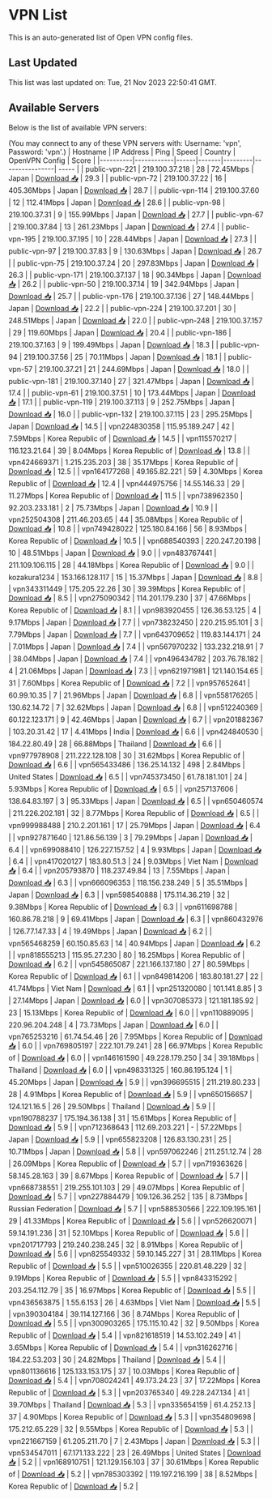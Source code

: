 # VPN List

This is an auto-generated list of Open VPN config files.

## Last Updated

This list was last updated on: Tue, 21 Nov 2023 22:50:41 GMT.

## Available Servers

Below is the list of available VPN servers:

(You may connect to any of these VPN servers with: Username: 'vpn', Password: 'vpn'.)
| Hostname | IP Address | Ping | Speed | Country | OpenVPN Config | Score |
|----------|------------|------|-------|---------|----------------| ----- |
| public-vpn-221 | 219.100.37.218 | 28 | 72.45Mbps | Japan | [Download 📥](./configs/server_0_JP.ovpn) | 29.3 |
| public-vpn-72 | 219.100.37.22 | 16 | 405.36Mbps | Japan | [Download 📥](./configs/server_1_JP.ovpn) | 28.7 |
| public-vpn-114 | 219.100.37.60 | 12 | 112.41Mbps | Japan | [Download 📥](./configs/server_2_JP.ovpn) | 28.6 |
| public-vpn-98 | 219.100.37.31 | 9 | 155.99Mbps | Japan | [Download 📥](./configs/server_3_JP.ovpn) | 27.7 |
| public-vpn-67 | 219.100.37.84 | 13 | 261.23Mbps | Japan | [Download 📥](./configs/server_4_JP.ovpn) | 27.4 |
| public-vpn-195 | 219.100.37.195 | 10 | 228.44Mbps | Japan | [Download 📥](./configs/server_5_JP.ovpn) | 27.3 |
| public-vpn-97 | 219.100.37.83 | 9 | 130.63Mbps | Japan | [Download 📥](./configs/server_6_JP.ovpn) | 26.7 |
| public-vpn-75 | 219.100.37.24 | 20 | 297.83Mbps | Japan | [Download 📥](./configs/server_7_JP.ovpn) | 26.3 |
| public-vpn-171 | 219.100.37.137 | 18 | 90.34Mbps | Japan | [Download 📥](./configs/server_8_JP.ovpn) | 26.2 |
| public-vpn-50 | 219.100.37.14 | 19 | 342.94Mbps | Japan | [Download 📥](./configs/server_9_JP.ovpn) | 25.7 |
| public-vpn-176 | 219.100.37.136 | 27 | 148.44Mbps | Japan | [Download 📥](./configs/server_10_JP.ovpn) | 22.2 |
| public-vpn-224 | 219.100.37.201 | 30 | 248.51Mbps | Japan | [Download 📥](./configs/server_11_JP.ovpn) | 22.0 |
| public-vpn-248 | 219.100.37.157 | 29 | 119.60Mbps | Japan | [Download 📥](./configs/server_12_JP.ovpn) | 20.4 |
| public-vpn-186 | 219.100.37.163 | 9 | 199.49Mbps | Japan | [Download 📥](./configs/server_13_JP.ovpn) | 18.3 |
| public-vpn-94 | 219.100.37.56 | 25 | 70.11Mbps | Japan | [Download 📥](./configs/server_14_JP.ovpn) | 18.1 |
| public-vpn-57 | 219.100.37.21 | 21 | 244.69Mbps | Japan | [Download 📥](./configs/server_15_JP.ovpn) | 18.0 |
| public-vpn-181 | 219.100.37.140 | 27 | 321.47Mbps | Japan | [Download 📥](./configs/server_16_JP.ovpn) | 17.4 |
| public-vpn-61 | 219.100.37.51 | 10 | 173.44Mbps | Japan | [Download 📥](./configs/server_17_JP.ovpn) | 17.1 |
| public-vpn-119 | 219.100.37.113 | 9 | 252.75Mbps | Japan | [Download 📥](./configs/server_18_JP.ovpn) | 16.0 |
| public-vpn-132 | 219.100.37.115 | 23 | 295.25Mbps | Japan | [Download 📥](./configs/server_19_JP.ovpn) | 14.5 |
| vpn224830358 | 115.95.189.247 | 42 | 7.59Mbps | Korea Republic of | [Download 📥](./configs/server_20_KR.ovpn) | 14.5 |
| vpn115570217 | 116.123.21.64 | 39 | 8.04Mbps | Korea Republic of | [Download 📥](./configs/server_21_KR.ovpn) | 13.8 |
| vpn424669371 | 1.215.235.203 | 38 | 35.17Mbps | Korea Republic of | [Download 📥](./configs/server_22_KR.ovpn) | 12.5 |
| vpn164177268 | 49.165.82.221 | 59 | 4.30Mbps | Korea Republic of | [Download 📥](./configs/server_23_KR.ovpn) | 12.4 |
| vpn444975756 | 14.55.146.33 | 29 | 11.27Mbps | Korea Republic of | [Download 📥](./configs/server_24_KR.ovpn) | 11.5 |
| vpn738962350 | 92.203.233.181 | 2 | 75.73Mbps | Japan | [Download 📥](./configs/server_25_JP.ovpn) | 10.9 |
| vpn252504308 | 211.46.203.65 | 44 | 35.08Mbps | Korea Republic of | [Download 📥](./configs/server_26_KR.ovpn) | 10.8 |
| vpn749428022 | 125.180.84.166 | 56 | 8.93Mbps | Korea Republic of | [Download 📥](./configs/server_27_KR.ovpn) | 10.5 |
| vpn688540393 | 220.247.20.198 | 10 | 48.51Mbps | Japan | [Download 📥](./configs/server_28_JP.ovpn) | 9.0 |
| vpn483767441 | 211.109.106.115 | 28 | 44.18Mbps | Korea Republic of | [Download 📥](./configs/server_29_KR.ovpn) | 9.0 |
| kozakura1234 | 153.166.128.117 | 15 | 15.37Mbps | Japan | [Download 📥](./configs/server_30_JP.ovpn) | 8.8 |
| vpn343311449 | 175.205.22.26 | 30 | 39.39Mbps | Korea Republic of | [Download 📥](./configs/server_31_KR.ovpn) | 8.5 |
| vpn275090342 | 114.201.179.230 | 37 | 47.66Mbps | Korea Republic of | [Download 📥](./configs/server_32_KR.ovpn) | 8.1 |
| vpn983920455 | 126.36.53.125 | 4 | 9.17Mbps | Japan | [Download 📥](./configs/server_33_JP.ovpn) | 7.7 |
| vpn738232450 | 220.215.95.101 | 3 | 7.79Mbps | Japan | [Download 📥](./configs/server_34_JP.ovpn) | 7.7 |
| vpn643709652 | 119.83.144.171 | 24 | 7.01Mbps | Japan | [Download 📥](./configs/server_35_JP.ovpn) | 7.4 |
| vpn567970232 | 133.232.218.91 | 7 | 38.04Mbps | Japan | [Download 📥](./configs/server_36_JP.ovpn) | 7.4 |
| vpn496434782 | 203.76.78.182 | 4 | 21.06Mbps | Japan | [Download 📥](./configs/server_37_JP.ovpn) | 7.3 |
| vpn621971981 | 121.140.154.65 | 31 | 7.60Mbps | Korea Republic of | [Download 📥](./configs/server_38_KR.ovpn) | 7.2 |
| vpn957652641 | 60.99.10.35 | 7 | 21.96Mbps | Japan | [Download 📥](./configs/server_39_JP.ovpn) | 6.8 |
| vpn558176265 | 130.62.14.72 | 7 | 32.62Mbps | Japan | [Download 📥](./configs/server_40_JP.ovpn) | 6.8 |
| vpn512240369 | 60.122.123.171 | 9 | 42.46Mbps | Japan | [Download 📥](./configs/server_41_JP.ovpn) | 6.7 |
| vpn201882367 | 103.20.31.42 | 17 | 4.41Mbps | India | [Download 📥](./configs/server_42_IN.ovpn) | 6.6 |
| vpn424840530 | 184.22.80.49 | 28 | 66.88Mbps | Thailand | [Download 📥](./configs/server_43_TH.ovpn) | 6.6 |
| vpn977978908 | 211.222.128.108 | 30 | 31.62Mbps | Korea Republic of | [Download 📥](./configs/server_44_KR.ovpn) | 6.6 |
| vpn565433486 | 136.25.14.132 | 498 | 2.84Mbps | United States | [Download 📥](./configs/server_45_US.ovpn) | 6.5 |
| vpn745373450 | 61.78.181.101 | 24 | 5.93Mbps | Korea Republic of | [Download 📥](./configs/server_46_KR.ovpn) | 6.5 |
| vpn257137606 | 138.64.83.197 | 3 | 95.33Mbps | Japan | [Download 📥](./configs/server_47_JP.ovpn) | 6.5 |
| vpn650460574 | 211.226.202.181 | 32 | 8.77Mbps | Korea Republic of | [Download 📥](./configs/server_48_KR.ovpn) | 6.5 |
| vpn999988488 | 210.2.201.161 | 17 | 25.79Mbps | Japan | [Download 📥](./configs/server_49_JP.ovpn) | 6.4 |
| vpn927871640 | 121.86.56.139 | 3 | 79.29Mbps | Japan | [Download 📥](./configs/server_50_JP.ovpn) | 6.4 |
| vpn699088410 | 126.227.157.52 | 4 | 9.93Mbps | Japan | [Download 📥](./configs/server_51_JP.ovpn) | 6.4 |
| vpn417020127 | 183.80.51.3 | 24 | 9.03Mbps | Viet Nam | [Download 📥](./configs/server_52_VN.ovpn) | 6.4 |
| vpn205793870 | 118.237.49.84 | 13 | 7.55Mbps | Japan | [Download 📥](./configs/server_53_JP.ovpn) | 6.3 |
| vpn666096353 | 118.156.238.249 | 5 | 35.51Mbps | Japan | [Download 📥](./configs/server_54_JP.ovpn) | 6.3 |
| vpn598540888 | 175.114.36.219 | 32 | 9.38Mbps | Korea Republic of | [Download 📥](./configs/server_55_KR.ovpn) | 6.3 |
| vpn611698788 | 160.86.78.218 | 9 | 69.41Mbps | Japan | [Download 📥](./configs/server_56_JP.ovpn) | 6.3 |
| vpn860432976 | 126.77.147.33 | 4 | 19.49Mbps | Japan | [Download 📥](./configs/server_57_JP.ovpn) | 6.2 |
| vpn565468259 | 60.150.85.63 | 14 | 40.94Mbps | Japan | [Download 📥](./configs/server_58_JP.ovpn) | 6.2 |
| vpn818555213 | 115.95.27.230 | 80 | 16.25Mbps | Korea Republic of | [Download 📥](./configs/server_59_KR.ovpn) | 6.2 |
| vpn545865087 | 221.166.137.180 | 27 | 80.59Mbps | Korea Republic of | [Download 📥](./configs/server_60_KR.ovpn) | 6.1 |
| vpn849814206 | 183.80.181.27 | 22 | 41.74Mbps | Viet Nam | [Download 📥](./configs/server_61_VN.ovpn) | 6.1 |
| vpn251320080 | 101.141.8.85 | 3 | 27.14Mbps | Japan | [Download 📥](./configs/server_62_JP.ovpn) | 6.0 |
| vpn307085373 | 121.181.185.92 | 23 | 15.13Mbps | Korea Republic of | [Download 📥](./configs/server_63_KR.ovpn) | 6.0 |
| vpn110889095 | 220.96.204.248 | 4 | 73.73Mbps | Japan | [Download 📥](./configs/server_64_JP.ovpn) | 6.0 |
| vpn765253216 | 61.74.54.46 | 26 | 7.95Mbps | Korea Republic of | [Download 📥](./configs/server_65_KR.ovpn) | 6.0 |
| vpn769805197 | 222.101.79.241 | 28 | 66.97Mbps | Korea Republic of | [Download 📥](./configs/server_66_KR.ovpn) | 6.0 |
| vpn146161590 | 49.228.179.250 | 34 | 39.18Mbps | Thailand | [Download 📥](./configs/server_67_TH.ovpn) | 6.0 |
| vpn498331325 | 160.86.195.124 | 1 | 45.20Mbps | Japan | [Download 📥](./configs/server_68_JP.ovpn) | 5.9 |
| vpn396695515 | 211.219.80.233 | 28 | 4.91Mbps | Korea Republic of | [Download 📥](./configs/server_69_KR.ovpn) | 5.9 |
| vpn650156657 | 124.121.16.5 | 26 | 29.50Mbps | Thailand | [Download 📥](./configs/server_70_TH.ovpn) | 5.9 |
| vpn190788237 | 175.194.36.138 | 31 | 15.61Mbps | Korea Republic of | [Download 📥](./configs/server_71_KR.ovpn) | 5.9 |
| vpn712368643 | 112.69.203.221 | - | 57.22Mbps | Japan | [Download 📥](./configs/server_72_JP.ovpn) | 5.9 |
| vpn655823208 | 126.83.130.231 | 25 | 10.71Mbps | Japan | [Download 📥](./configs/server_73_JP.ovpn) | 5.8 |
| vpn597062246 | 211.251.12.74 | 28 | 26.09Mbps | Korea Republic of | [Download 📥](./configs/server_74_KR.ovpn) | 5.7 |
| vpn719363626 | 58.145.28.163 | 39 | 8.67Mbps | Korea Republic of | [Download 📥](./configs/server_75_KR.ovpn) | 5.7 |
| vpn668738551 | 219.255.101.103 | 29 | 49.07Mbps | Korea Republic of | [Download 📥](./configs/server_76_KR.ovpn) | 5.7 |
| vpn227884479 | 109.126.36.252 | 135 | 8.73Mbps | Russian Federation | [Download 📥](./configs/server_77_RU.ovpn) | 5.7 |
| vpn588530566 | 222.109.195.161 | 29 | 41.33Mbps | Korea Republic of | [Download 📥](./configs/server_78_KR.ovpn) | 5.6 |
| vpn526620071 | 59.14.191.236 | 31 | 52.10Mbps | Korea Republic of | [Download 📥](./configs/server_79_KR.ovpn) | 5.6 |
| vpn201717793 | 219.240.238.245 | 32 | 8.91Mbps | Korea Republic of | [Download 📥](./configs/server_80_KR.ovpn) | 5.6 |
| vpn825549332 | 59.10.145.227 | 31 | 28.11Mbps | Korea Republic of | [Download 📥](./configs/server_81_KR.ovpn) | 5.5 |
| vpn510026355 | 220.81.48.229 | 32 | 9.19Mbps | Korea Republic of | [Download 📥](./configs/server_82_KR.ovpn) | 5.5 |
| vpn843315292 | 203.254.112.79 | 35 | 16.97Mbps | Korea Republic of | [Download 📥](./configs/server_83_KR.ovpn) | 5.5 |
| vpn436563875 | 1.55.6.153 | 26 | 4.63Mbps | Viet Nam | [Download 📥](./configs/server_84_VN.ovpn) | 5.5 |
| vpn390304184 | 39.114.127.166 | 36 | 8.74Mbps | Korea Republic of | [Download 📥](./configs/server_85_KR.ovpn) | 5.5 |
| vpn300903265 | 175.115.10.42 | 32 | 9.50Mbps | Korea Republic of | [Download 📥](./configs/server_86_KR.ovpn) | 5.4 |
| vpn821618519 | 14.53.102.249 | 41 | 3.65Mbps | Korea Republic of | [Download 📥](./configs/server_87_KR.ovpn) | 5.4 |
| vpn316262716 | 184.22.53.203 | 30 | 24.82Mbps | Thailand | [Download 📥](./configs/server_88_TH.ovpn) | 5.4 |
| vpn801136616 | 125.133.153.175 | 37 | 10.03Mbps | Korea Republic of | [Download 📥](./configs/server_89_KR.ovpn) | 5.4 |
| vpn708024241 | 49.173.24.23 | 37 | 17.22Mbps | Korea Republic of | [Download 📥](./configs/server_90_KR.ovpn) | 5.3 |
| vpn203765340 | 49.228.247.134 | 41 | 39.70Mbps | Thailand | [Download 📥](./configs/server_91_TH.ovpn) | 5.3 |
| vpn335654159 | 61.4.252.13 | 37 | 4.90Mbps | Korea Republic of | [Download 📥](./configs/server_92_KR.ovpn) | 5.3 |
| vpn354809698 | 175.212.65.229 | 32 | 9.55Mbps | Korea Republic of | [Download 📥](./configs/server_93_KR.ovpn) | 5.3 |
| vpn221667159 | 61.205.211.70 | 7 | 2.43Mbps | Japan | [Download 📥](./configs/server_94_JP.ovpn) | 5.3 |
| vpn534547011 | 67.171.133.222 | 23 | 26.49Mbps | United States | [Download 📥](./configs/server_95_US.ovpn) | 5.2 |
| vpn168910751 | 121.129.156.103 | 37 | 30.61Mbps | Korea Republic of | [Download 📥](./configs/server_96_KR.ovpn) | 5.2 |
| vpn785303392 | 119.197.216.199 | 38 | 8.52Mbps | Korea Republic of | [Download 📥](./configs/server_97_KR.ovpn) | 5.2 |
